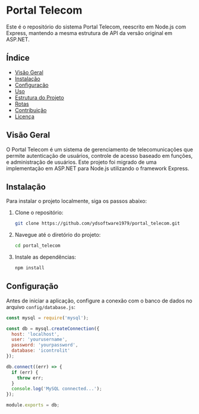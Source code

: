 # Portal Telecom

Este é o repositório do sistema Portal Telecom, reescrito em Node.js com Express, mantendo a mesma estrutura de API da versão original em ASP.NET.

## Índice

- [Visão Geral](#visão-geral)
- [Instalação](#instalação)
- [Configuração](#configuração)
- [Uso](#uso)
- [Estrutura do Projeto](#estrutura-do-projeto)
- [Rotas](#rotas)
- [Contribuição](#contribuição)
- [Licença](#licença)

## Visão Geral

O Portal Telecom é um sistema de gerenciamento de telecomunicações que permite autenticação de usuários, controle de acesso baseado em funções, e administração de usuários. Este projeto foi migrado de uma implementação em ASP.NET para Node.js utilizando o framework Express.

## Instalação

Para instalar o projeto localmente, siga os passos abaixo:

1. Clone o repositório:
    ```bash
    git clone https://github.com/ydsoftware1979/portal_telecom.git
    ```
2. Navegue até o diretório do projeto:
    ```bash
    cd portal_telecom
    ```
3. Instale as dependências:
    ```bash
    npm install
    ```

## Configuração

Antes de iniciar a aplicação, configure a conexão com o banco de dados no arquivo `config/database.js`:
```javascript
const mysql = require('mysql');

const db = mysql.createConnection({
  host: 'localhost',
  user: 'yourusername',
  password: 'yourpassword',
  database: 'icontrolit'
});

db.connect((err) => {
  if (err) {
    throw err;
  }
  console.log('MySQL connected...');
});

module.exports = db;
